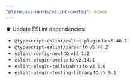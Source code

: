 ```yaml
---
"@terminal-nerds/eslint-config": minor
---
```


⬆️ Update ESLint dependencies:

-   `@typescript-eslint/eslint-plugin` to `v5.48.2`
-   `@typescript-eslint/parser` to `v5.48.2`
-   `eslint-config-next` to `v13.1.2`
-   `eslint-plugin-svelte` to `v2.14.1`
-   `eslint-plugin-tailwindcss` to `v3.8.0`
-   `eslint-plugin-testing-library` to `v5.9.1`
